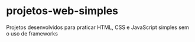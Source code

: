 # projetos-web-simples
Projetos desenvolvidos para praticar HTML, CSS e JavaScript simples sem o uso de frameworks
